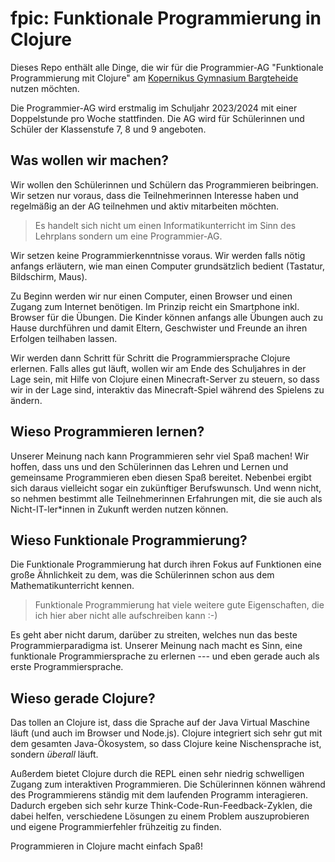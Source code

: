 # fpic: Funktionale Programmierung in Clojure

Dieses Repo enthält alle Dinge, die wir für die Programmier-AG "Funktionale
Programmierung mit Clojure" am [Kopernikus Gymnasium
Bargteheide](https://kopernikus.de/) nutzen möchten.

Die Programmier-AG wird erstmalig im Schuljahr 2023/2024 mit einer Doppelstunde
pro Woche stattfinden. Die AG wird für Schülerinnen und Schüler der Klassenstufe
7, 8 und 9 angeboten.

## Was wollen wir machen?

Wir wollen den Schülerinnen und Schülern das Programmieren beibringen. Wir
setzen nur voraus, dass die Teilnehmerinnen Interesse haben und regelmäßig an
der AG teilnehmen und aktiv mitarbeiten möchten.

> Es handelt sich nicht um einen Informatikunterricht im Sinn des Lehrplans
> sondern um eine Programmier-AG.

Wir setzen keine Programmierkenntnisse voraus. Wir werden falls nötig anfangs
erläutern, wie man einen Computer grundsätzlich bedient (Tastatur, Bildschirm,
Maus).

Zu Beginn werden wir nur einen Computer, einen Browser und einen Zugang zum
Internet benötigen. Im Prinzip reicht ein Smartphone inkl. Browser für die
Übungen. Die Kinder können anfangs alle Übungen auch zu Hause durchführen und
damit Eltern, Geschwister und Freunde an ihren Erfolgen teilhaben lassen. 

Wir werden dann Schritt für Schritt die Programmiersprache Clojure erlernen.
Falls alles gut läuft, wollen wir am Ende des Schuljahres in der Lage sein, mit
Hilfe von Clojure einen Minecraft-Server zu steuern, so dass wir in der Lage
sind, interaktiv das Minecraft-Spiel während des Spielens zu ändern.

## Wieso Programmieren lernen?

Unserer Meinung nach kann Programmieren sehr viel Spaß machen! Wir hoffen, dass
uns und den Schülerinnen das Lehren und Lernen und gemeinsame Programmieren eben
diesen Spaß bereitet. Nebenbei ergibt sich daraus vielleicht sogar ein
zukünftiger Berufswunsch. Und wenn nicht, so nehmen bestimmt alle
Teilnehmerinnen Erfahrungen mit, die sie auch als Nicht-IT-ler*innen in Zukunft
werden nutzen können.

## Wieso Funktionale Programmierung?

Die Funktionale Programmierung hat durch ihren Fokus auf Funktionen eine große
Ähnlichkeit zu dem, was die Schülerinnen schon aus dem Mathematikunterricht
kennen.

> Funktionale Programmierung hat viele weitere gute Eigenschaften, die ich hier
> aber nicht alle aufschreiben kann :-)

Es geht aber nicht darum, darüber zu streiten, welches nun das beste
Programmierparadigma ist. Unserer Meinung nach macht es Sinn, eine funktionale
Programmiersprache zu erlernen --- und eben gerade auch als erste
Programmiersprache.

## Wieso gerade Clojure?

Das tollen an Clojure ist, dass die Sprache auf der Java Virtual Maschine läuft
(und auch im Browser und Node.js). Clojure integriert sich sehr gut mit dem
gesamten Java-Ökosystem, so dass Clojure keine Nischensprache ist, sondern
*überall* läuft. 

Außerdem bietet Clojure durch die REPL einen sehr niedrig schwelligen Zugang zum
interaktiven Programmieren. Die Schülerinnen können während des Programmierens
ständig mit dem laufenden Programm interagieren. Dadurch ergeben sich sehr kurze
Think-Code-Run-Feedback-Zyklen, die dabei helfen, verschiedene Lösungen zu einem
Problem auszuprobieren und eigene Programmierfehler frühzeitig zu finden.

Programmieren in Clojure macht einfach Spaß!
